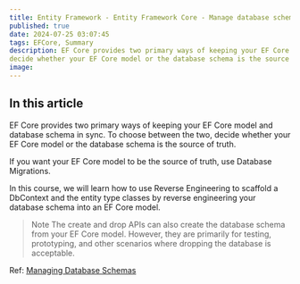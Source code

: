 ```yaml
---
title: Entity Framework - Entity Framework Core - Manage database schemas - Overview
published: true
date: 2024-07-25 03:07:45
tags: EFCore, Summary
description: EF Core provides two primary ways of keeping your EF Core model and database schema in sync. To choose between the two,
decide whether your EF Core model or the database schema is the source of truth.
image:
---
```


## In this article

EF Core provides two primary ways of keeping your EF Core model and database schema in sync. To choose between the two,
decide whether your EF Core model or the database schema is the source of truth.

If you want your EF Core model to be the source of truth, use Database Migrations.

In this course, we will learn how to use Reverse Engineering to scaffold a DbContext and the entity type classes by reverse engineering your database schema into an EF Core model.

> Note
The create and drop APIs can also create the database schema from your EF Core model. However, they are primarily
for testing, prototyping, and other scenarios where dropping the database is acceptable.

Ref: [Managing Database Schemas](https://learn.microsoft.com/en-us/ef/core/managing-schemas/)